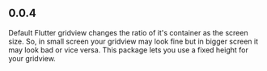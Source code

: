 ## 0.0.4

Default Flutter gridview changes the ratio of it's container as the screen size. So, in small screen your gridview may look fine but in bigger screen it may look bad or vice versa. This package lets you use a fixed height for your gridview.
